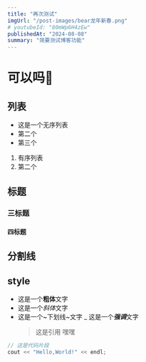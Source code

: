 ```yaml
---
title: "再次测试"
imgUrl: "/post-images/bear龙年新春.png"
# youtubeId: "80mWp6H4zEw"
publishedAt: "2024-08-08"
summary: "简要测试博客功能"
---
```


# 可以吗🤨

## 列表

- 这是一个无序列表
- 第二个
- 第三个

1. 有序列表
2. 第二个

## 标题

### 三标题

#### 四标题

## 分割线

## style

- 这是一个**粗体**文字
- 这是一个*斜体*文字
- 这是一个~下划线~文字
  \_ 这是一个***强调***文字
  > 这是引用
  > 嘿嘿

```cpp
// 这是代码片段
cout << "Hello,World!" << endl;
```
